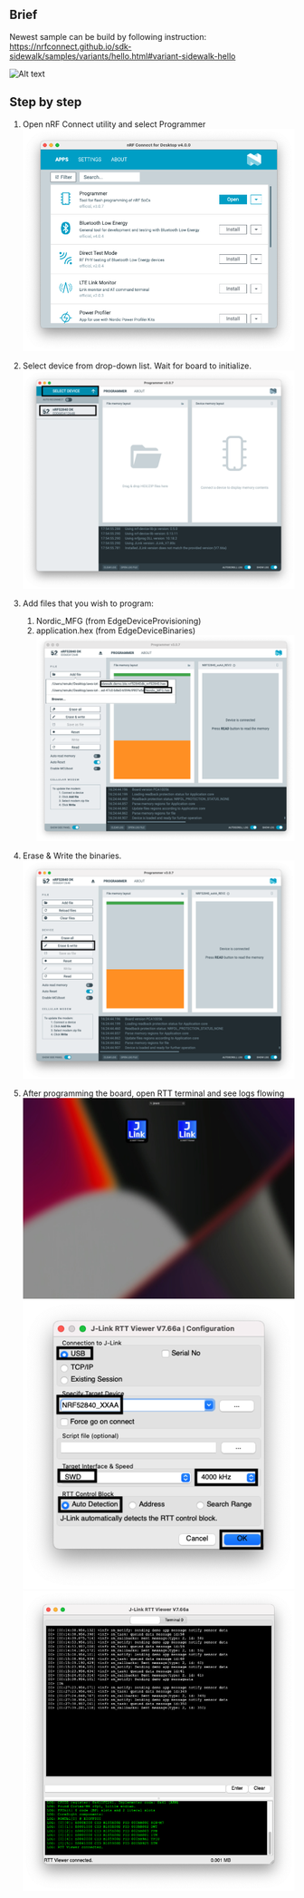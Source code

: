 ## Brief
Newest sample can be build by following instruction: https://nrfconnect.github.io/sdk-sidewalk/samples/variants/hello.html#variant-sidewalk-hello

![Alt text]( ./00_TLDR_Nordic_programming.gif "How to program Nordic DK board")

## Step by step
1) Open nRF Connect utility and select Programmer
![Alt text]( ./01_open_nrf_connect.PNG)

2) Select device from drop-down list. Wait for board to initialize.
![Alt text]( ./02a_select_device.PNG)

3) Add files that you wish to program:  
   1) Nordic_MFG (from EdgeDeviceProvisioning)
   2) application.hex (from EdgeDeviceBinaries)
![text]( ./03_all_files_to_program.PNG )

4) Erase & Write the binaries.
![Alt text]( ./04_program.PNG)

5) After programming the board, open RTT terminal and see logs flowing
![Alt text]( ./05a_rtt_logs_open.PNG)
![Alt text]( ./05b_rtt_logs_configuration.PNG)
![Alt text]( ./05c_rtt_logs_flowing.PNG)

